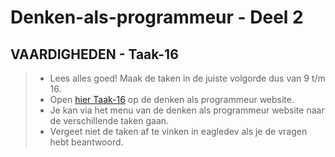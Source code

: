 # Denken-als-programmeur - Deel 2

## VAARDIGHEDEN - Taak-16
>* Lees alles goed! Maak de taken in de juiste volgorde dus van 9 t/m 16. 
>* Open [hier Taak-16](https://talnet.sharepoint.com/sites/Denkenalsprogrammeur2/SitePages/taak16.aspx) op de denken als programmeur website.
>* Je kan via het menu van de denken als programmeur website naar de verschillende taken gaan.
>* Vergeet niet de taken af te vinken in eagledev als je de vragen hebt beantwoord.